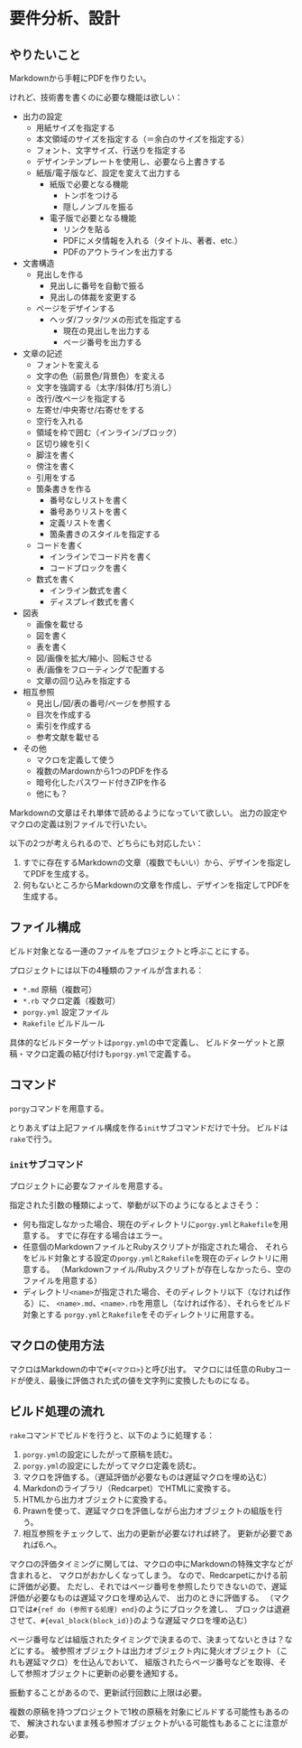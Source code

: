 要件分析、設計
==============

やりたいこと
------------

Markdownから手軽にPDFを作りたい。

けれど、技術書を書くのに必要な機能は欲しい：

- 出力の設定
    - 用紙サイズを指定する
    - 本文領域のサイズを指定する（＝余白のサイズを指定する）
    - フォント、文字サイズ、行送りを指定する
    - デザインテンプレートを使用し、必要なら上書きする
    - 紙版/電子版など、設定を変えて出力する
        - 紙版で必要となる機能
            - トンボをつける
            - 隠しノンブルを振る
        - 電子版で必要となる機能
            - リンクを貼る
            - PDFにメタ情報を入れる（タイトル、著者、etc.）
            - PDFのアウトラインを出力する
- 文書構造
    - 見出しを作る
        - 見出しに番号を自動で振る
        - 見出しの体裁を変更する
    - ページをデザインする
        - ヘッダ/フッタ/ツメの形式を指定する
            - 現在の見出しを出力する
            - ページ番号を出力する
- 文章の記述
    - フォントを変える
    - 文字の色（前景色/背景色）を変える
    - 文字を強調する（太字/斜体/打ち消し）
    - 改行/改ページを指定する
    - 左寄せ/中央寄せ/右寄せをする
    - 空行を入れる
    - 領域を枠で囲む（インライン/ブロック）
    - 区切り線を引く
    - 脚注を書く
    - 傍注を書く
    - 引用をする
    - 箇条書きを作る
        - 番号なしリストを書く
        - 番号ありリストを書く
        - 定義リストを書く
        - 箇条書きのスタイルを指定する
    - コードを書く
        - インラインでコード片を書く
        - コードブロックを書く
    - 数式を書く
        - インライン数式を書く
        - ディスプレイ数式を書く
- 図表
    - 画像を載せる
    - 図を書く
    - 表を書く
    - 図/画像を拡大/縮小、回転させる
    - 表/画像をフローティングで配置する
    - 文章の回り込みを指定する
- 相互参照
    - 見出し/図/表の番号/ページを参照する
    - 目次を作成する
    - 索引を作成する
    - 参考文献を載せる
- その他
    - マクロを定義して使う
    - 複数のMardownから1つのPDFを作る
    - 暗号化したパスワード付きZIPを作る
    - 他にも？

Markdownの文章はそれ単体で読めるようになっていて欲しい。
出力の設定やマクロの定義は別ファイルで行いたい。

以下の2つが考えられるので、どちらにも対応したい：

1. すでに存在するMarkdownの文章（複数でもいい）から、デザインを指定してPDFを生成する。
2. 何もないところからMarkdownの文章を作成し、デザインを指定してPDFを生成する。

ファイル構成
------------

ビルド対象となる一連のファイルをプロジェクトと呼ぶことにする。

プロジェクトには以下の4種類のファイルが含まれる：

- `*.md`        原稿（複数可）
- `*.rb`        マクロ定義（複数可）
- `porgy.yml`   設定ファイル
- `Rakefile`    ビルドルール

具体的なビルドターゲットは`porgy.yml`の中で定義し、
ビルドターゲットと原稿・マクロ定義の結び付けも`porgy.yml`で定義する。

コマンド
--------

`porgy`コマンドを用意する。

とりあえずは上記ファイル構成を作る`init`サブコマンドだけで十分。
ビルドは`rake`で行う。

### `init`サブコマンド

プロジェクトに必要なファイルを用意する。

指定された引数の種類によって、挙動が以下のようになるとよさそう：

- 何も指定しなかった場合、現在のディレクトリに`porgy.yml`と`Rakefile`を用意する。
  すでに存在する場合はエラー。
- 任意個のMarkdownファイルとRubyスクリプトが指定された場合、
  それらをビルド対象とする設定の`porgy.yml`と`Rakefile`を現在のディレクトリに用意する。
  （Markdownファイル/Rubyスクリプトが存在しなかったら、空のファイルを用意する）
- ディレクトリ`<name>`が指定された場合、そのディレクトリ以下（なければ作る）に、
  `<name>.md`、`<name>.rb`を用意し（なければ作る）、それらをビルド対象とする
  `porgy.yml`と`Rakefile`をそのディレクトリに用意する。

マクロの使用方法
----------------

マクロはMarkdownの中で`#{<マクロ>}`と呼び出す。
マクロには任意のRubyコードが使え、最後に評価された式の値を文字列に変換したものになる。

ビルド処理の流れ
----------------

`rake`コマンドでビルドを行うと、以下のように処理する：

1. `porgy.yml`の設定にしたがって原稿を読む。
2. `porgy.yml`の設定にしたがってマクロ定義を読む。
3. マクロを評価する。（遅延評価が必要なものは遅延マクロを埋め込む）
4. Markdonのライブラリ（Redcarpet）でHTMLに変換する。
5. HTMLから出力オブジェクトに変換する。
6. Prawnを使って、遅延マクロを評価しながら出力オブジェクトの組版を行う。
7. 相互参照をチェックして、出力の更新が必要なければ終了。
   更新が必要であれば6.へ。

マクロの評価タイミングに関しては、マクロの中にMarkdownの特殊文字などが含まれると、
マクロがおかしくなってしまう。
なので、Redcarpetにかける前に評価が必要。
ただし、それではページ番号を参照したりできないので、遅延評価が必要なものは遅延マクロを埋め込んで、
出力のときに評価する。
（マクロでは`#{ref do (参照する処理) end}`のようにブロックを渡し、
ブロックは退避させて、`#{eval_block(block_id)}`のような遅延マクロを埋め込む）

ページ番号などは組版されたタイミングで決まるので、決まってないときは？などにする。
被参照オブジェクトは出力オブジェクト内に発火オブジェクト（これも遅延マクロ）を仕込んでおいて、
組版されたらページ番号などを取得、そして参照オブジェクトに更新の必要を通知する。

振動することがあるので、更新試行回数に上限は必要。

複数の原稿を持つプロジェクトで1枚の原稿を対象にビルドする可能性もあるので、
解決されないまま残る参照オブジェクトがいる可能性もあることに注意が必要。
